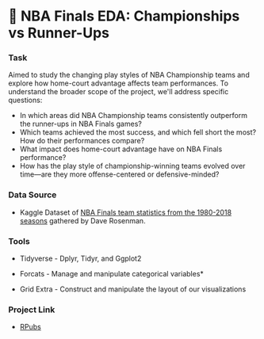 # 🏀 NBA Finals EDA: Championships vs Runner-Ups

### Task
Aimed to study the changing play styles of NBA Championship teams and explore how home-court advantage affects team performances. 
To understand the broader scope of the project, we'll address specific questions:

* In which areas did NBA Championship teams consistently outperform the runner-ups in NBA Finals games?
* Which teams achieved the most success, and which fell short the most? How do their performances compare?
* What impact does home-court advantage have on NBA Finals performance?
* How has the play style of championship-winning teams evolved over time—are they more offense-centered or defensive-minded?

### Data Source
* Kaggle Dataset of [NBA Finals team statistics from the 1980-2018 seasons](https://www.kaggle.com/datasets/daverosenman/nba-finals-team-stats) gathered by Dave Rosenman.

### Tools
* Tidyverse - Dplyr, Tidyr, and Ggplot2

* Forcats - Manage and manipulate categorical variables*

* Grid Extra - Construct and manipulate the layout of our visualizations

### Project Link
* [RPubs](https://rpubs.com/Kesar_Sidhu/1165382)

